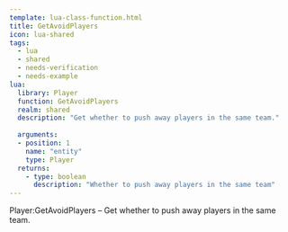 ```yaml
---
template: lua-class-function.html
title: GetAvoidPlayers
icon: lua-shared
tags:
  - lua
  - shared
  - needs-verification
  - needs-example
lua:
  library: Player
  function: GetAvoidPlayers
  realm: shared
  description: "Get whether to push away players in the same team."
  
  arguments:
  - position: 1
    name: "entity"
    type: Player
  returns:
    - type: boolean
      description: "Whether to push away players in the same team"
---
```


<div class="lua__search__keywords">
Player:GetAvoidPlayers &#x2013; Get whether to push away players in the same team.
</div>
